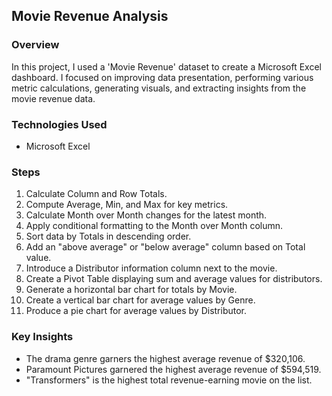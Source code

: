 ## Movie Revenue Analysis

### Overview
In this project, I used a 'Movie Revenue' dataset to create a Microsoft Excel dashboard. I focused on improving data presentation, performing various metric calculations, generating visuals, and extracting insights from the movie revenue data.

### Technologies Used
- Microsoft Excel

### Steps
1. Calculate Column and Row Totals.
2. Compute Average, Min, and Max for key metrics.
3. Calculate Month over Month changes for the latest month.
4. Apply conditional formatting to the Month over Month column.
5. Sort data by Totals in descending order.
6. Add an "above average" or "below average" column based on Total value.
7. Introduce a Distributor information column next to the movie.
8. Create a Pivot Table displaying sum and average values for distributors.
9. Generate a horizontal bar chart for totals by Movie.
10. Create a vertical bar chart for average values by Genre.
11. Produce a pie chart for average values by Distributor.

### Key Insights
- The drama genre garners the highest average revenue of $320,106.
- Paramount Pictures garnered the highest average revenue of $594,519.
- "Transformers" is the highest total revenue-earning movie on the list.
